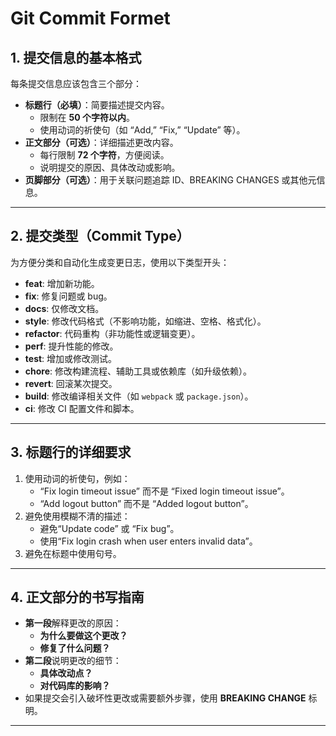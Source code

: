 # Git Commit Formet

## 1. 提交信息的基本格式

每条提交信息应该包含三个部分：

- **标题行（必填）**：简要描述提交内容。
  - 限制在 **50 个字符以内**。
  - 使用动词的祈使句（如 “Add,” “Fix,” “Update” 等）。
- **正文部分（可选）**：详细描述更改内容。
  - 每行限制 **72 个字符**，方便阅读。
  - 说明提交的原因、具体改动或影响。
- **页脚部分（可选）**：用于关联问题追踪 ID、BREAKING CHANGES 或其他元信息。

---

## 2. 提交类型（Commit Type）

为方便分类和自动化生成变更日志，使用以下类型开头：

- **feat**: 增加新功能。
- **fix**: 修复问题或 bug。
- **docs**: 仅修改文档。
- **style**: 修改代码格式（不影响功能，如缩进、空格、格式化）。
- **refactor**: 代码重构（非功能性或逻辑变更）。
- **perf**: 提升性能的修改。
- **test**: 增加或修改测试。
- **chore**: 修改构建流程、辅助工具或依赖库（如升级依赖）。
- **revert**: 回滚某次提交。
- **build**: 修改编译相关文件（如 `webpack` 或 `package.json`）。
- **ci**: 修改 CI 配置文件和脚本。

---

## 3. 标题行的详细要求

1. 使用动词的祈使句，例如：
   - “Fix login timeout issue” 而不是 “Fixed login timeout issue”。
   - “Add logout button” 而不是 “Added logout button”。
2. 避免使用模糊不清的描述：
   - 避免“Update code” 或 “Fix bug”。
   - 使用“Fix login crash when user enters invalid data”。
3. 避免在标题中使用句号。

---

## 4. 正文部分的书写指南

- **第一段**解释更改的原因：
  - **为什么要做这个更改？**
  - **修复了什么问题？**
- **第二段**说明更改的细节：
  - **具体改动点？**
  - **对代码库的影响？**
- 如果提交会引入破坏性更改或需要额外步骤，使用 **BREAKING CHANGE** 标明。

---



